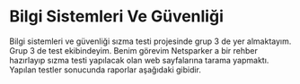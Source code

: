 # Bilgi Sistemleri Ve Güvenliği

Bilgi sistemleri ve güvenliği sızma testi projesinde grup 3 de yer almaktayım. Grup 3 de test ekibindeyim. Benim görevim Netsparker a bir rehber hazırlayıp sızma testi yapılacak olan web sayfalarına tarama yapmaktı. Yapılan testler sonucunda raporlar aşağıdaki gibidir.

